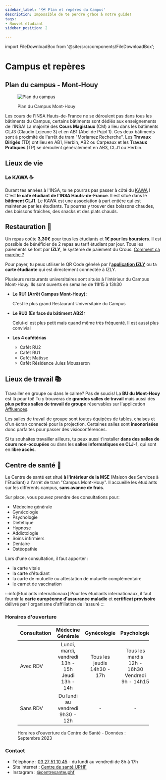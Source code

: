 ```yaml
---
sidebar_label: '🗺️ Plan et repères du Campus'
description: Impossible de te perdre grâce à notre guide!
tags:
- Nouvel étudiant
sidebar_position: 2

---
```


import FileDownloadBox from '@site/src/components/FileDownloadBox';


# Campus et repères

## Plan du campus - Mont-Houy
<figure>

![Plan du campus](/img/campus/plan-du-campus-vue-nord.png)
<figcaption>Plan du Campus Mont-Houy</figcaption>
</figure>
<FileDownloadBox file_link="map/plan-du-campus.pdf" file_name="Plan du campus (PDF)" file_type="pdf"></FileDownloadBox>


Les cours de l'INSA Hauts-de-France ne se déroulent pas dans tous les bâtiments du Campus, certains bâtiments sont dédiés aux enseignements de l'INSA! La majorité des **Cours Magistaux** (CM) a lieu dans les bâtiments CLJ3 (Claudin Lejeune 3) et en AB1 (Abel de Pujol 1). Ces deux bâtiments sont à proximité de l'arrêt de tram "Moriamez Recherche". Les **Travaux Dirigés** (TD) ont lieu en AB1, Herbin, AB2 ou Carpeaux et les **Travaux Pratiques** (TP) se déroulent généralement en AB3, CLJ1 ou Herbin. 




## Lieux de vie

### Le KAWA ☕
Durant tes années à l'INSA, tu ne pourras pas passer à côté du [KAWA](/vie-etudiante/assos-et-clubs/kawa) ! C'est **le café étudiant de l'INSA Hauts-de-France**. Il est situé dans le **bâtiment CLJ1**. Le KAWA est une association à part entière qui est maintenue par les étudiants. Tu pourras y trouver des boissons chaudes, des boissons fraîches, des snacks et des plats chauds.

<!-- <figure>

![Photo du KAWA](/img/insa/equipe-kawa.jpg)
<figcaption>L'équipe du KAWA est prête à t'accueillir en CLJ1 !</figcaption>
</figure>
-->

## Restauration 🍝

Un repas coûte **3,30€** pour tous les étudiants et **1€ pour les boursiers**. Il est possible de bénéficier de 2 repas au tarif étudiant par jour. Tous les paiements se font par **IZLY**, le système de paiement du Crous. [Comment ça marche ?](https://www.izly.fr/index.html#howitworks)

Pour payer, tu peux utiliser le QR Code généré par l'[**application IZLY**](https://www.izly.fr/) ou ta **carte étudiante** qui est directement connectée à IZLY.

Plusieurs restaurants universitaires sont situés à l'intérieur du Campus Mont-Houy. Ils sont ouverts en semaine de 11h15 à 13h30


- **Le RU1 (Arrêt Campus Mont-Houy):**

  C'est le plus grand Restaurant Universitaire du Campus

- **Le RU2 (En face du bâtiment AB2):**

  Celui-ci est plus petit mais quand même très fréquenté. Il est aussi plus convivial

- **Les 4 cafétérias**
  - Cafét RU2
  - Cafét RU1
  - Cafét Matisse
  - Cafét Résidence Jules Mousseron


 
## Lieux de travail 📚
Travailler en groupe ou dans le calme? Pas de soucis! La **BU du Mont-Houy** est là pour toi! Tu y trouveras de **grandes salles de travail** mais aussi des **plus petites salles de travail de groupe** réservables sur l'application [Affluences](/vie-etudiante/assos-et-clubs/club-info).

Les salles de travail de groupe sont toutes équipées de tables, chaises et d'un écran connecté pour la projection. Certaines salles sont **insonorisées** donc parfaites pour passer des visioconférences.

Si tu souhaites travailler ailleurs, tu peux aussi t'installer **dans des salles de cours non-occupées** ou dans les **salles informatiques en CLJ-1**, qui sont en **libre accès**.


## Centre de santé 💊
Le Centre de santé est situé **à l'intérieur de la MSE** (Maison des Services à l'Etudiant) à l'arrêt de tram "Campus Mont-Houy". Il accueille les étudiants sur les différents campus, **sans avance de frais**.

Sur place, vous pouvez prendre des consultations pour:
- Médecine générale
- Gynécologie
- Psychologie
- Diététique
- Hypnose
- Addictologie
- Soins infirmiers
- Dentaire
- Ostéopathie

Lors d'une consultation, il faut apporter :

- la carte vitale
- la carte d'étudiant
- la carte de mutuelle ou attestation de mutuelle complémentaire
- le carnet de vaccination

:::info[Etudiants internationaux]
Pour les étudiants internationaux, il faut fournir la **carte européenne d'assurance maladie** et **certificat provisoire** délivré par l'organisme d'affiliation de l'assuré
:::

### Horaires d'ouverture
<figure>

| Consultation | Médecine Générale | Gynécologie | Psychologie | Infirmier | Diététique |
|:--------------|:-----------------:|:------------:|:-------------:|:-----------:|:------------:|
| Avec RDV | Lundi, mardi, vendredi<br/>13h - 15h<br/>Jeudi<br/>13h - 14h | Tous les jeudis<br/>14h30 - 17h | Tous les mardis<br/>12h - 16h30<br/>Vendredi<br/>9h - 14h15 | Du lundi au vendredi<br/>8h - 17h | Le lundi, 2 fois par mois<br/>13h - 16h |
| Sans RDV | Du lundi au vendredi <br/> 9h30 - 12h | - | - | Du lundi au vendredi<br/>8h - 17h | - |

<figcaption>Horaires d'ouverture du Centre de Santé - Données : Septembre 2023</figcaption>
</figure>

### Contact
- Téléphone : [03 27 51 10 45](tel:+33327511045) - du lundi au vendredi de 8h à 17h
- Site internet : [Centre de santé UPHF](https://www.uphf.fr/vie-campus/bien-vivre/centre-sante)
- Instagram : [@centresanteuphf](https://www.instagram.com/centresanteuphf/)

